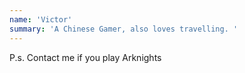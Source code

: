 ```yaml
---
name: 'Victor'
summary: 'A Chinese Gamer, also loves travelling. '
---
```


P.s. Contact me if you play Arknights
